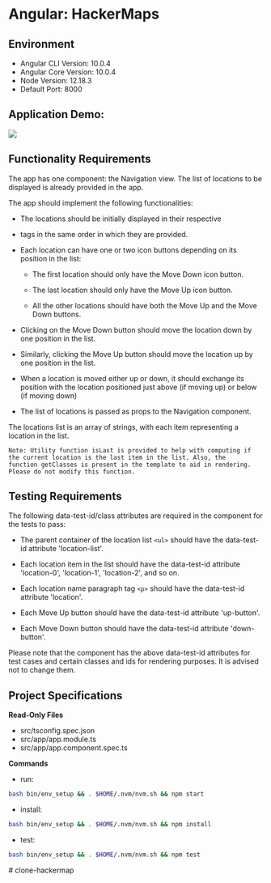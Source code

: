 # Angular: HackerMaps

## Environment 

- Angular CLI Version: 10.0.4
- Angular Core Version: 10.0.4
- Node Version: 12.18.3
- Default Port: 8000

## Application Demo:

![](https://hrcdn.net/s3_pub/istreet-assets/r5HtWF6Z323Jj_Pwc08euQ/hackermap.gif)

## Functionality Requirements

The app has one component: the Navigation view. The list of locations to be displayed is already provided in the app. 

The app should implement the following functionalities:

- The locations should be initially displayed in their respective <li> tags in the same order in which they are provided.

- Each location can have one or two icon buttons depending on its position in the list:

  - The first location should only have the Move Down icon button. 

  - The last location should only have the Move Up icon button.

  - All the other locations should have both the Move Up and the Move Down buttons.

- Clicking on the Move Down button should move the location down by one position in the list.

- Similarly, clicking the Move Up button should move the location up by one position in the list.

- When a location is moved either up or down, it should exchange its position with the location positioned just above (if moving up) or below (if moving down)

- The list of locations is passed as props to the Navigation component.


The locations list is an array of strings, with each item representing a location in the list.


```
Note: Utility function isLast is provided to help with computing if the current location is the last item in the list. Also, the function getClasses is present in the template to aid in rendering. Please do not modify this function. 
```

## Testing Requirements

The following data-test-id/class attributes are required in the component for the tests to pass:

- The parent container of the location list `<ul>` should have the data-test-id attribute 'location-list'.

- Each location item in the list should have the data-test-id attribute 'location-0', 'location-1', 'location-2', and so on.

- Each location name paragraph tag `<p>` should have the data-test-id attribute 'location'.

- Each Move Up button should have the data-test-id attribute 'up-button'.

- Each Move Down button should have the data-test-id attribute 'down-button'.


Please note that the component has the above data-test-id attributes for test cases and certain classes and ids for rendering purposes. It is advised not to change them.

## Project Specifications

**Read-Only Files**
- src/tsconfig.spec.json
- src/app/app.module.ts
- src/app/app.component.spec.ts

**Commands**
- run: 
```bash
bash bin/env_setup && . $HOME/.nvm/nvm.sh && npm start
```
- install: 
```bash
bash bin/env_setup && . $HOME/.nvm/nvm.sh && npm install
```
- test: 
```bash
bash bin/env_setup && . $HOME/.nvm/nvm.sh && npm test
```

#   c l o n e - h a c k e r m a p  
 